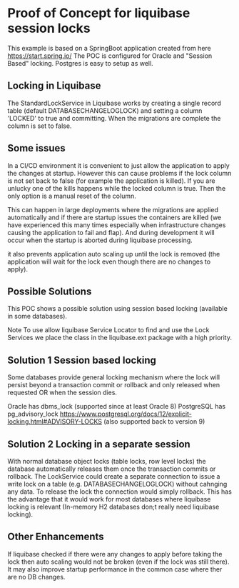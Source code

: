 # Proof of Concept for liquibase session locks

This example is based on a SpringBoot application created from here https://start.spring.io/
The POC is configured for Oracle and "Session Based" locking.
Postgres is easy to setup as well.

## Locking in Liquibase
The StandardLockService in Liquibase works by creating a single record table (default DATABASECHANGELOGLOCK) and 
setting a column 'LOCKED' to true and committing.
When the migrations are complete the column is set to false.

## Some issues
In a CI/CD environment it is convenient to just allow the application to apply the changes at startup.
However this can cause problems if the lock column is not set back to false (for example the application is killed).
If you are unlucky one of the kills happens while the locked column is true. Then the only option is a manual reset of the column. 

This can happen in large deployments where the migrations are applied automatically and if there are startup 
issues the containers are killed (we have experienced this many times especially when infrastructure changes causing the application to fail and flap).
And during development it will occur when the startup is aborted during liquibase processing.

it also prevents application auto scaling up until the lock is removed (the application will wait for the lock even though there are no changes to apply). 

## Possible Solutions
This POC shows a possible solution using session based locking (available in some databases).

Note To use allow liquibase Service Locator to find and use the Lock Services we place the class in the liquibase.ext package
with a high priority.

##  Solution 1 Session based locking
Some databases provide general locking mechanism where the lock will persist beyond a transaction commit or rollback and only released 
when requested OR when the session dies.

Oracle has dbms_lock (supported since at least Oracle 8)
PostgreSQL has pg_advisory_lock https://www.postgresql.org/docs/12/explicit-locking.html#ADVISORY-LOCKS (also supported back to version 9)
 
##  Solution 2 Locking in a separate session
With normal database object locks (table locks, row level locks) the database automatically releases them once the transaction commits or rollback.
The LockService could create a separate connection to issue a write lock on a table (e.g. DATABASECHANGELOGLOCK) without cahnging any data.
To release  the lock the connection would simply rollback. 
This has the advantage that it would work for most databases where liquibase locking is relevant (In-memory H2 databases don;t really need liquibase locking).

## Other Enhancements
If liquibase checked if there were any changes to apply before taking the lock then auto scaling would not be broken (even if the lock was still there).
It may also improve startup performance in the common case where ther are no DB changes. 
